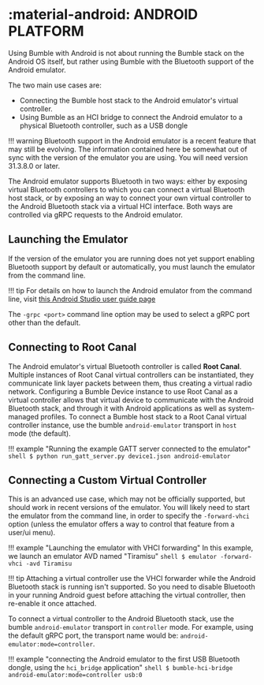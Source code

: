 :material-android: ANDROID PLATFORM
===================================

Using Bumble with Android is not about running the Bumble stack on the Android
OS itself, but rather using Bumble with the Bluetooth support of the Android 
emulator.

The two main use cases are:

  * Connecting the Bumble host stack to the Android emulator's virtual controller.
  * Using Bumble as an HCI bridge to connect the Android emulator to a physical 
    Bluetooth controller, such as a USB dongle

!!! warning
    Bluetooth support in the Android emulator is a recent feature that may still
    be evolving. The information contained here be somewhat out of sync with the
    version of the emulator you are using.
    You will need version 31.3.8.0 or later.

The Android emulator supports Bluetooth in two ways: either by exposing virtual 
Bluetooth controllers to which you can connect a virtual Bluetooth host stack, or
by exposing an way to connect your own virtual controller to the Android Bluetooth
stack via a virtual HCI interface.
Both ways are controlled via gRPC requests to the Android emulator.

## Launching the Emulator

If the version of the emulator you are running does not yet support enabling 
Bluetooth support by default or automatically, you must launch the emulator from
the command line.

!!! tip
    For details on how to launch the Android emulator from the command line,
    visit [this Android Studio user guide page](https://developer.android.com/studio/run/emulator-commandline)

The `-grpc <port>` command line option may be used to select a gRPC port other than the default.

## Connecting to Root Canal

The Android emulator's virtual Bluetooth controller is called **Root Canal**.
Multiple instances of Root Canal virtual controllers can be instantiated, they
communicate link layer packets between them, thus creating a virtual radio network.
Configuring a Bumble Device instance to use Root Canal as a virtual controller
allows that virtual device to communicate with the Android Bluetooth stack, and
through it with Android applications as well as system-managed profiles.
To connect a Bumble host stack to a Root Canal virtual controller instance, use 
the bumble `android-emulator` transport in `host` mode (the default).

!!! example "Running the example GATT server connected to the emulator"
    ``` shell
    $ python run_gatt_server.py device1.json android-emulator
    ```

## Connecting a Custom Virtual Controller

This is an advanced use case, which may not be officially supported, but should work in recent
versions of the emulator.
You will likely need to start the emulator from the command line, in order to specify the `-forward-vhci` option (unless the emulator offers a way to control that feature from a user/ui menu).

!!! example "Launching the emulator with VHCI forwarding"
    In this example, we launch an emulator AVD named "Tiramisu"
    ```shell
    $ emulator -forward-vhci -avd Tiramisu
    ```

!!! tip
    Attaching a virtual controller use the VHCI forwarder while the Android Bluetooth stack
    is running isn't supported. So you need to disable Bluetooth in your running Android guest
    before attaching the virtual controller, then re-enable it once attached.

To connect a virtual controller to the Android Bluetooth stack, use the bumble `android-emulator` transport in `controller` mode. For example, using the default gRPC port, the transport name would be: `android-emulator:mode=controller`.

!!! example "connecting the Android emulator to the first USB Bluetooth dongle, using the `hci_bridge` application"
    ```shell
    $ bumble-hci-bridge android-emulator:mode=controller usb:0
    ```



